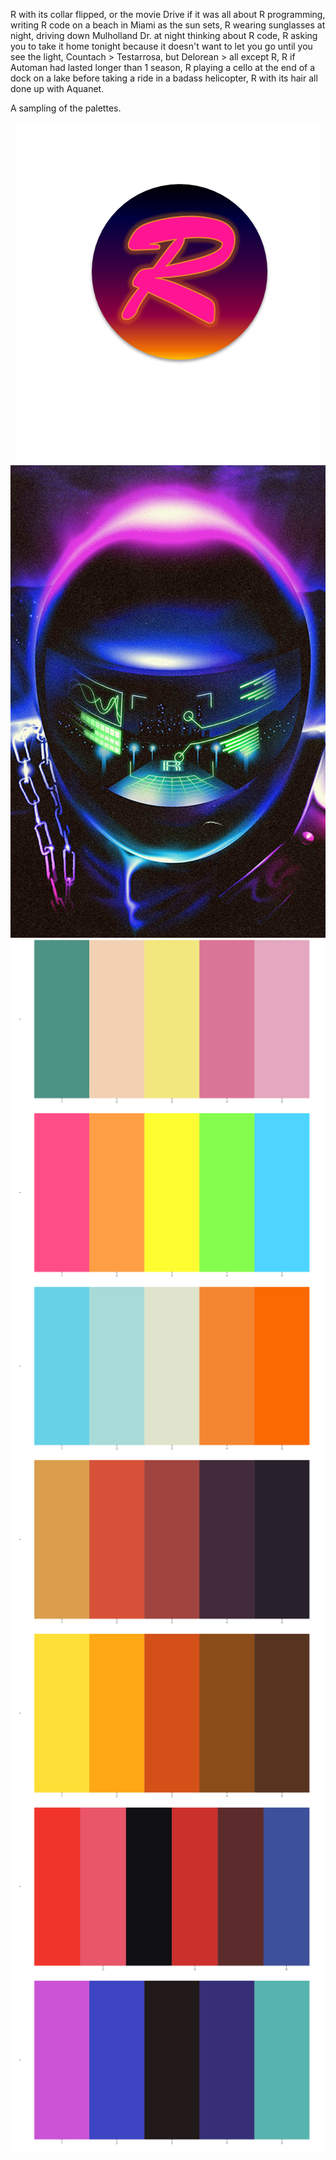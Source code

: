 
R with its collar flipped, or the movie Drive if it was all about R programming, 
  writing R code on a beach in Miami as the sun sets, R wearing sunglasses at night, 
  driving down Mulholland Dr. at night thinking about R code, 
  R asking you to take it home tonight because it doesn't want to let you go until you see the light, 
  Countach > Testarrosa, but Delorean > all except R, R if Automan had lasted longer than 1 season, 
  R playing a cello at the end of a dock on a lake before taking a ride in a badass helicopter, 
  R with its hair all done up with Aquanet.



A sampling of the palettes.

<img src="img/198R_1.png" style="display:block; margin: 0 auto;">
<img src="img/Destination_R.png" style="display:block; margin: 0 auto;" height=10%>
<img src="img/sonny.svg" style="display:block; margin: 0 auto;">
<img src="img/malibu.svg" style="display:block; margin: 0 auto;">
<img src="img/miami1.svg" style="display:block; margin: 0 auto;">
<img src="img/sunset2.svg" style="display:block; margin: 0 auto;">
<img src="img/seventies_aint_done_yet.svg" style="display:block; margin: 0 auto;">
<img src="img/cobra.svg" style="display:block; margin: 0 auto;">
<img src="img/electronic_night.svg" style="display:block; margin: 0 auto;">


